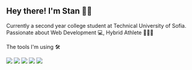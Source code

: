 ## Hey there! I'm Stan 👨‍💻

Currently a second year college student at Technical University of Sofia. Passionate about Web Development 💻, Hybrid Athlete 🏃‍♂💪 

The tools I'm using 🛠

![](https://img.shields.io/badge/JavaScript-Typescript-informational?style=flat&logo=<LOGO_NAME>&logoColor=white&color=blue)
![](https://img.shields.io/badge/JavaScript-React-informational?style=flat&logo=<LOGO_NAME>&logoColor=white&color=9cf)
![](https://img.shields.io/badge/React-NextJS-informational?style=flat&logo=<LOGO_NAME>&logoColor=white&color=black)
![](https://img.shields.io/badge/CSS-TailwindCSS-informational?style=flat&logo=<LOGO_NAME>&logoColor=white&color=9cf)
![](https://img.shields.io/badge/CSS-MUI-informational?style=flat&logo=<LOGO_NAME>&logoColor=white&color=blue)






